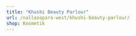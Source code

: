 ```yaml
---
title: "Khushi Beauty Parlour"
url: /nallasopara-west/khushi-beauty-parlour/
shop: Kosmetik
---
```

